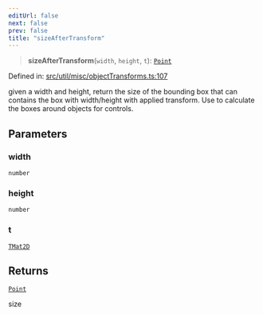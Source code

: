 ```yaml
---
editUrl: false
next: false
prev: false
title: "sizeAfterTransform"
---
```


> **sizeAfterTransform**(`width`, `height`, `t`): [`Point`](/api/classes/point/)

Defined in: [src/util/misc/objectTransforms.ts:107](https://github.com/fabricjs/fabric.js/blob/9a792f4b7b8031f02ec7ea4ce8c99f810e45cfec/src/util/misc/objectTransforms.ts#L107)

given a width and height, return the size of the bounding box
that can contains the box with width/height with applied transform.
Use to calculate the boxes around objects for controls.

## Parameters

### width

`number`

### height

`number`

### t

[`TMat2D`](/api/type-aliases/tmat2d/)

## Returns

[`Point`](/api/classes/point/)

size
